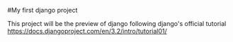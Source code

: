 #My first django project

This project will be the preview of django following django's official tutorial
https://docs.djangoproject.com/en/3.2/intro/tutorial01/
